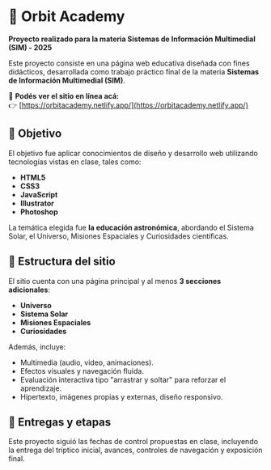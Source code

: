 # 🌌 Orbit Academy

**Proyecto realizado para la materia Sistemas de Información Multimedial (SIM) - 2025**

Este proyecto consiste en una página web educativa diseñada con fines didácticos, desarrollada como trabajo práctico final de la materia **Sistemas de Información Multimedial (SIM)**.

🔗 **Podés ver el sitio en línea acá:**  
👉 [https://orbitacademy.netlify.app/](https://orbitacademy.netlify.app/)

## 🎯 Objetivo

El objetivo fue aplicar conocimientos de diseño y desarrollo web utilizando tecnologías vistas en clase, tales como:

- **HTML5**
- **CSS3**
- **JavaScript**
- **Illustrator**
- **Photoshop**

La temática elegida fue **la educación astronómica**, abordando el Sistema Solar, el Universo, Misiones Espaciales y Curiosidades científicas.

## 🧩 Estructura del sitio

El sitio cuenta con una página principal y al menos **3 secciones adicionales**:

- **Universo**
- **Sistema Solar**
- **Misiones Espaciales**
- **Curiosidades**

Además, incluye:

- Multimedia (audio, video, animaciones).
- Efectos visuales y navegación fluida.
- Evaluación interactiva tipo "arrastrar y soltar" para reforzar el aprendizaje.
- Hipertexto, imágenes propias y externas, diseño responsivo.

## 📆 Entregas y etapas

Este proyecto siguió las fechas de control propuestas en clase, incluyendo la entrega del tríptico inicial, avances, controles de navegación y exposición final.
